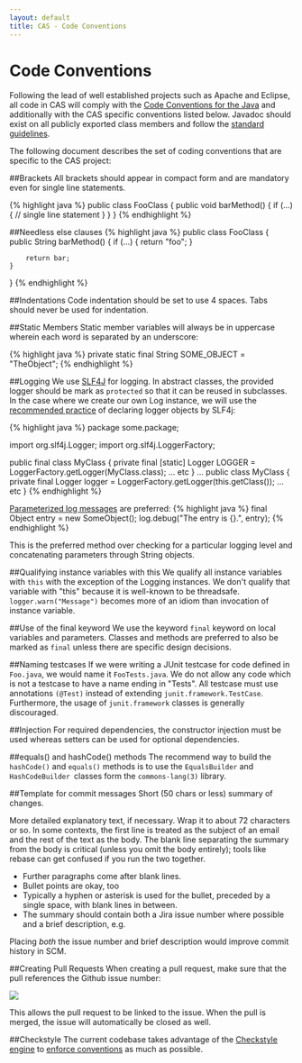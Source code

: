 ```yaml
---
layout: default
title: CAS - Code Conventions
---
```



# Code Conventions
Following the lead of well established projects such as Apache and Eclipse, all code in CAS will comply with the [Code Conventions for the Java](http://java.sun.com/docs/codeconv/html/CodeConvTOC.doc.html) and additionally with the CAS specific conventions listed below. Javadoc should exist on all publicly exported class members and follow the [standard guidelines](http://java.sun.com/j2se/javadoc/writingdoccomments/index.html).

The following document describes the set of coding conventions that are specific to the CAS project:


##Brackets
All brackets should appear in compact form and are mandatory even for single line statements.

{% highlight java %}
public class FooClass {
    public void barMethod() {
        if (...) {
            // single line statement
        }
    }
}
{% endhighlight %}


##Needless else clauses
{% highlight java %}
public class FooClass {
    public String barMethod() {
        if (...) {
            return "foo";
        }
         
        return bar;
    }
}
{% endhighlight %}


##Indentations
Code indentation should be set to use 4 spaces. Tabs should never be used for indentation.


##Static Members
Static member variables will always be in uppercase wherein each word is separated by an underscore:

{% highlight java %}
private static final String SOME_OBJECT = "TheObject"; 
{% endhighlight %}


##Logging
We use [SLF4J](http://www.slf4j.org/index.html) for logging. In abstract classes, the provided logger should be mark as `protected` so that it can be reused in subclasses. In the case where we create our own Log instance, we will use the [recommended practice](http://www.slf4j.org/faq.html#declaration_pattern) of declaring logger objects by SLF4j:

{% highlight java %}
package some.package;

import org.slf4j.Logger;
import org.slf4j.LoggerFactory;
       
public final class MyClass {
  private final [static] Logger LOGGER = LoggerFactory.getLogger(MyClass.class);
  ... etc
}
...
public class MyClass {
  private final Logger logger = LoggerFactory.getLogger(this.getClass());
  ... etc
}
{% endhighlight %}

[Parameterized log messages](http://www.slf4j.org/faq.html#logging_performance) are preferred:
{% highlight java %}
final Object entry = new SomeObject();
log.debug("The entry is {}.", entry);
{% endhighlight %}

This is the preferred method over checking for a particular logging level and concatenating parameters through String objects.


##Qualifying instance variables with this
We qualify all instance variables with `this` with the exception of the Logging instances. We don't qualify that variable with "this" because it is well-known to be threadsafe. `logger.warn("Message")` becomes more of an idiom than invocation of instance variable.

##Use of the final keyword
We use the keyword `final` keyword on local variables and parameters. Classes and methods are preferred to also be marked as `final` unless there are specific design decisions.


##Naming testcases
If we were writing a JUnit testcase for code defined in `Foo.java`, we would name it `FooTests.java`. We do not allow any code which is not a testcase to have a name ending in "Tests". All testcase must use annotations `(@Test)` instead of extending `junit.framework.TestCase`. Furthermore, the usage of `junit.framework` classes is generally discouraged. 


##Injection
For required dependencies, the constructor injection must be used whereas setters can be used for optional dependencies.

##equals() and hashCode() methods
The recommend way to build the `hashCode()` and `equals()` methods is to use the `EqualsBuilder` and `HashCodeBuilder `classes form the `commons-lang(3)` library.


##Template for commit messages
Short (50 chars or less) summary of changes.

More detailed explanatory text, if necessary.  Wrap it to about 72 characters or so.  In some contexts, the first line is treated as the subject of an email and the rest of the text as the body.  The blank line separating the summary from the body is critical (unless you omit the body entirely); tools like rebase can get confused if you run the two together. 

- Further paragraphs come after blank lines. 
- Bullet points are okay, too 
- Typically a hyphen or asterisk is used for the bullet, preceded by a  single space, with blank lines in between.
- The summary should contain both a Jira issue number where possible and a brief description, e.g.

Placing _both_ the issue number and brief description would improve commit history in SCM. 

##Creating Pull Requests
When creating a pull request, make sure that the pull references the Github issue number:

![](https://camo.githubusercontent.com/0d91dc7e679d86bd4814faae37f0316279074571/68747470733a2f2f662e636c6f75642e6769746875622e636f6d2f6173736574732f3539372f3439383937372f64383262643761382d626332362d313165322d383663652d3835613435336334643638332e706e67)

This allows the pull request to be linked to the issue. When the pull is merged, the issue will automatically be closed as well.

##Checkstyle
The current codebase takes advantage of the [Checkstyle engine](http://checkstyle.sourceforge.net) to [enforce conventions](https://github.com/Jasig/cas/blob/master/checkstyle-rules.xml) as much as possible.
 

